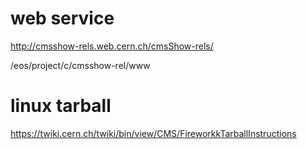 # web service

http://cmsshow-rels.web.cern.ch/cmsShow-rels/


/eos/project/c/cmsshow-rel/www

# linux tarball
https://twiki.cern.ch/twiki/bin/view/CMS/FireworkkTarballInstructions
